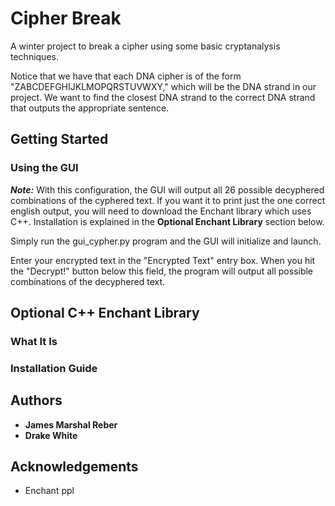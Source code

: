 # Cipher Break
A winter project to break a cipher using some basic cryptanalysis techniques.

Notice that we have that each DNA cipher is of the form "ZABCDEFGHIJKLMOPQRSTUVWXY," which will be the DNA strand in our project. We want to find the closest DNA strand to the correct DNA strand that outputs the appropriate sentence. 

## Getting Started

### Using the GUI 

***Note:*** With this configuration, the GUI will output all 26 possible decyphered combinations of the cyphered text. If you want it to print just the one correct english output, you will need to download the Enchant library which uses C++. Installation is explained in the **Optional Enchant Library** section below. 

Simply run the gui_cypher.py program and the GUI will initialize and launch. 

Enter your encrypted text in the "Encrypted Text" entry box. When you hit the "Decrypt!" button below this field, the program will output all possible combinations of the decyphered text. 

## Optional C++ Enchant Library

### What It Is

### Installation Guide

## Authors

* **James Marshal Reber** 
* **Drake White**

## Acknowledgements
* Enchant ppl



